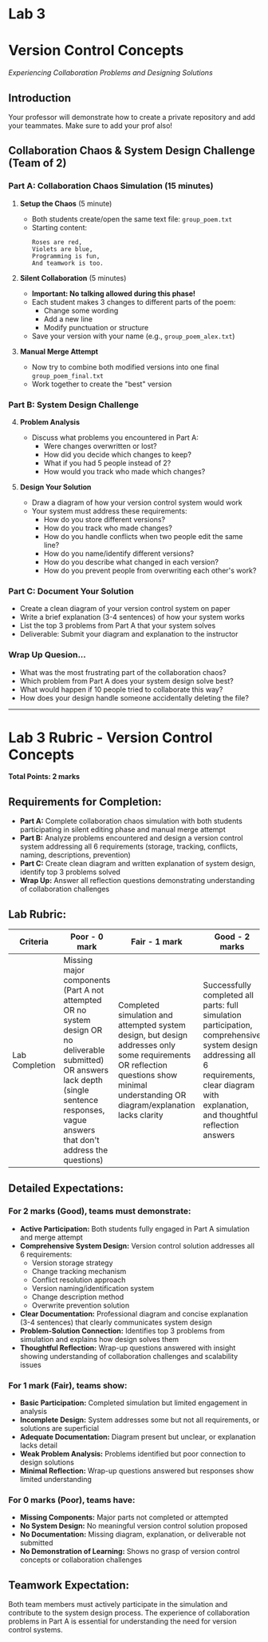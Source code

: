 
# Lab 3

# Version Control Concepts 
*Experiencing Collaboration Problems and Designing Solutions*

## Introduction

Your professor will demonstrate how to create a private repository and add your teammates.  Make sure to add your prof also!


## Collaboration Chaos & System Design Challenge (Team of 2)

### Part A: Collaboration Chaos Simulation (15 minutes)

1. **Setup the Chaos** (5 minute)
   - Both students create/open the same text file: `group_poem.txt`
   - Starting content:
     ```
     Roses are red,
     Violets are blue,
     Programming is fun,
     And teamwork is too.
     ```

2. **Silent Collaboration** (5 minutes)
   - **Important: No talking allowed during this phase!**
   - Each student makes 3 changes to different parts of the poem:
     - Change some wording
     - Add a new line
     - Modify punctuation or structure
   - Save your version with your name (e.g., `group_poem_alex.txt`)

3. **Manual Merge Attempt**
   - Now try to combine both modified versions into one final `group_poem_final.txt`
   - Work together to create the "best" version

### Part B: System Design Challenge

4. **Problem Analysis**
   - Discuss what problems you encountered in Part A:
     - Were changes overwritten or lost?
     - How did you decide which changes to keep?
     - What if you had 5 people instead of 2?
     - How would you track who made which changes?

5. **Design Your Solution**
   - Draw a diagram of how your version control system would work
   - Your system must address these requirements:
     - How do you store different versions?
     - How do you track who made changes?
     - How do you handle conflicts when two people edit the same line?
     - How do you name/identify different versions?
     - How do you describe what changed in each version?
     - How do you prevent people from overwriting each other's work?

### Part C: Document Your Solution

- Create a clean diagram of your version control system on paper
- Write a brief explanation (3-4 sentences) of how your system works
- List the top 3 problems from Part A that your system solves
- Deliverable: Submit your diagram and explanation to the instructor

### Wrap Up Quesion...
- What was the most frustrating part of the collaboration chaos?
- Which problem from Part A does your system design solve best?
- What would happen if 10 people tried to collaborate this way?
- How does your design handle someone accidentally deleting the file?

---

# Lab 3 Rubric - Version Control Concepts

**Total Points: 2 marks**

## Requirements for Completion:
* **Part A:** Complete collaboration chaos simulation with both students participating in silent editing phase and manual merge attempt
* **Part B:** Analyze problems encountered and design a version control system addressing all 6 requirements (storage, tracking, conflicts, naming, descriptions, prevention)
* **Part C:** Create clean diagram and written explanation of system design, identify top 3 problems solved
* **Wrap Up:** Answer all reflection questions demonstrating understanding of collaboration challenges

## Lab Rubric:

| Criteria | Poor - 0 mark | Fair - 1 mark | Good - 2 marks |
|---|---|---|---|
| Lab Completion | Missing major components (Part A not attempted OR no system design OR no deliverable submitted) OR answers lack depth (single sentence responses, vague answers that don't address the questions) | Completed simulation and attempted system design, but design addresses only some requirements OR reflection questions show minimal understanding OR diagram/explanation lacks clarity | Successfully completed all parts: full simulation participation, comprehensive system design addressing all 6 requirements, clear diagram with explanation, and thoughtful reflection answers |

## Detailed Expectations:

### For 2 marks (Good), teams must demonstrate:
- **Active Participation:** Both students fully engaged in Part A simulation and merge attempt
- **Comprehensive System Design:** Version control solution addresses all 6 requirements:
  - Version storage strategy
  - Change tracking mechanism
  - Conflict resolution approach
  - Version naming/identification system
  - Change description method
  - Overwrite prevention solution
- **Clear Documentation:** Professional diagram and concise explanation (3-4 sentences) that clearly communicates system design
- **Problem-Solution Connection:** Identifies top 3 problems from simulation and explains how design solves them
- **Thoughtful Reflection:** Wrap-up questions answered with insight showing understanding of collaboration challenges and scalability issues

### For 1 mark (Fair), teams show:
- **Basic Participation:** Completed simulation but limited engagement in analysis
- **Incomplete Design:** System addresses some but not all requirements, or solutions are superficial
- **Adequate Documentation:** Diagram present but unclear, or explanation lacks detail
- **Weak Problem Analysis:** Problems identified but poor connection to design solutions
- **Minimal Reflection:** Wrap-up questions answered but responses show limited understanding

### For 0 marks (Poor), teams have:
- **Missing Components:** Major parts not completed or attempted
- **No System Design:** No meaningful version control solution proposed
- **No Documentation:** Missing diagram, explanation, or deliverable not submitted
- **No Demonstration of Learning:** Shows no grasp of version control concepts or collaboration challenges

## Teamwork Expectation:
Both team members must actively participate in the simulation and contribute to the system design process. The experience of collaboration problems in Part A is essential for understanding the need for version control systems.

